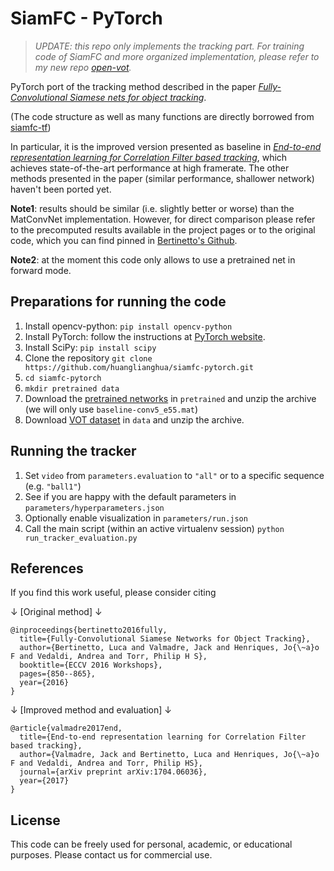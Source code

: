 # SiamFC - PyTorch

> *UPDATE: this repo only implements the tracking part. For training code of SiamFC and more organized implementation, please refer to my new repo [open-vot](https://github.com/huanglianghua/open-vot).*

PyTorch port of the tracking method described in the paper [*Fully-Convolutional Siamese nets for object tracking*](https://www.robots.ox.ac.uk/~luca/siamese-fc.html).

(The code structure as well as many functions are directly borrowed from [siamfc-tf](https://github.com/torrvision/siamfc-tf))

In particular, it is the improved version presented as baseline in [*End-to-end representation learning for Correlation Filter based tracking*](https://www.robots.ox.ac.uk/~luca/cfnet.html), which achieves state-of-the-art performance at high framerate. The other methods presented in the paper (similar performance, shallower network) haven't been ported yet.

**Note1**: results should be similar (i.e. slightly better or worse) than the MatConvNet implementation. However, for direct comparison please refer to the precomputed results available in the project pages or to the original code, which you can find pinned in [Bertinetto's Github](https://github.com/bertinetto).

**Note2**: at the moment this code only allows to use a pretrained net in forward mode.

## Preparations for running the code
1) Install opencv-python:
`pip install opencv-python`
1) Install PyTorch:
follow the instructions at [PyTorch website](http://pytorch.org/).
1) Install SciPy:
`pip install scipy`
1) Clone the repository
`git clone https://github.com/huanglianghua/siamfc-pytorch.git`
1) `cd siamfc-pytorch`
1) `mkdir pretrained data`
1) Download the [pretrained networks](https://drive.google.com/file/d/0B7Awq_aAemXQZ3JTc2l6TTZlQVE/view) in `pretrained` and unzip the archive (we will only use `baseline-conv5_e55.mat`)
1) Download [VOT dataset](http://www.votchallenge.net/vot2016/dataset.html) in `data` and unzip the archive.


## Running the tracker
1) Set `video` from `parameters.evaluation` to `"all"` or to a specific sequence (e.g. `"ball1"`)
1) See if you are happy with the default parameters in `parameters/hyperparameters.json`
1) Optionally enable visualization in `parameters/run.json`
1) Call the main script (within an active virtualenv session)
`python run_tracker_evaluation.py`

## References
If you find this work useful, please consider citing

↓ [Original method] ↓
```
@inproceedings{bertinetto2016fully,
  title={Fully-Convolutional Siamese Networks for Object Tracking},
  author={Bertinetto, Luca and Valmadre, Jack and Henriques, Jo{\~a}o F and Vedaldi, Andrea and Torr, Philip H S},
  booktitle={ECCV 2016 Workshops},
  pages={850--865},
  year={2016}
}
```
↓ [Improved method and evaluation] ↓
```
@article{valmadre2017end,
  title={End-to-end representation learning for Correlation Filter based tracking},
  author={Valmadre, Jack and Bertinetto, Luca and Henriques, Jo{\~a}o F and Vedaldi, Andrea and Torr, Philip HS},
  journal={arXiv preprint arXiv:1704.06036},
  year={2017}
}
```

## License
This code can be freely used for personal, academic, or educational purposes.
Please contact us for commercial use.
